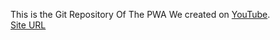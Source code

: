 This is the Git Repository Of The PWA We created on <a href="https://youtu.be/DFuJK7AdigY">YouTube</a>. <br/>
<a href="https://shahriarkabir44.github.io/PWA-Demo/">Site URL</a>
